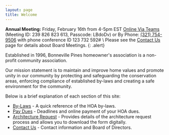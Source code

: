 ```yaml
---
layout: page
title: Welcome
---
```


**Annual Meeting:** Friday, February 16th from 4-5pm EST [Online Via Teams](https://teams.microsoft.com/l/meetup-join/19%3ameeting_N2MwOWFmMGUtNTc1Zi00MzFkLWEwMGMtMDljMDU4MzAyOWFi%40thread.v2/0?context=%7b%22Tid%22%3a%22a1cf3136-ea50-4354-ad39-345d96aeab4c%22%2c%22Oid%22%3a%22f0ada0c0-6bc6-494a-94e2-e93bbd59498c%22%7d) (Meeting ID: 239 826 823 613, Passcode: LBdoDv) or By Phone: <a href="tel:+13217549506">(321) 754-9506</a> with phone conference ID 123 732 592# \\
Please see the [Contact Us](contact) page for details about Board Meetings.
{: .alert}

Established in 1996, Bonneville Pines homeowner's association is a non-profit community association.

Our mission statement is to maintain and improve home values and promote unity in our community by protecting and safeguarding the conservation areas, enforcing compliance of established by-laws and creating a safe environment for the community.

Below is a brief explanation of each section of this site:

* [By-Laws](bylaws) - A quick reference of the HOA by-laws.
* [Pay Dues](pay_dues) - Deadlines and online payment of your HOA dues.
* [Architecture Request](architecture_request) - Provides details of the architecture request process and allows you to download the form digitally.
* [Contact Us](contact) - Contact information and Board of Directors.
